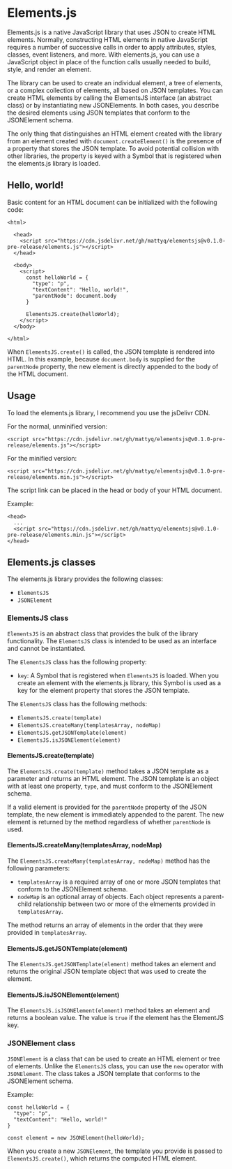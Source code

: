 # Elements.js

Elements.js is a native JavaScript library that uses JSON to create HTML elements. Normally, constructing HTML elements in native JavaScript requires a number of successive calls in order to apply attributes, styles, classes, event listeners, and more. With elements.js, you can use a JavaScript object in place of the function calls usually needed to build, style, and render an element.

The library can be used to create an individual element, a tree of elements, or a complex collection of elements, all based on JSON templates. You can create HTML elements by calling the ElementsJS interface (an abstract class) or by instantiating new JSONElements. In both cases, you describe the desired elements using JSON templates that conform to the JSONElement schema.

The only thing that distinguishes an HTML element created with the library from an element created with `document.createElement()` is the presence of a property that stores the JSON template. To avoid potential collision with other libraries, the property is keyed with a Symbol that is registered when the elements.js library is loaded.

## Hello, world!

Basic content for an HTML document can be initialized with the following code:

```
<html>

  <head>
    <script src="https://cdn.jsdelivr.net/gh/mattyq/elementsjs@v0.1.0-pre-release/elements.js"></script>
  </head>

  <body>
    <script>
      const helloWorld = {
        "type": "p",
        "textContent": "Hello, world!",
        "parentNode": document.body
      }

      ElementsJS.create(helloWorld);
    </script>
  </body>

</html>
```

When `ElementsJS.create()` is called, the JSON template is rendered into HTML. In this example, because `document.body` is supplied for the `parentNode` property, the new element is directly appended to the body of the HTML document.

## Usage

To load the elements.js library, I recommend you use the jsDelivr CDN.

For the normal, unminified version:

```
<script src="https://cdn.jsdelivr.net/gh/mattyq/elementsjs@v0.1.0-pre-release/elements.js"></script>
```

For the minified version:

```
<script src="https://cdn.jsdelivr.net/gh/mattyq/elementsjs@v0.1.0-pre-release/elements.min.js"></script>
```

The script link can be placed in the head or body of your HTML document.

Example:

```
<head>
  ...
  <script src="https://cdn.jsdelivr.net/gh/mattyq/elementsjs@v0.1.0-pre-release/elements.min.js"></script>
</head>
```

## Elements.js classes

The elements.js library provides the following classes:

- `ElementsJS`
- `JSONElement`

### ElementsJS class

`ElementsJS` is an abstract class that provides the bulk of the library functionality. The `ElementsJS` class is intended to be used as an interface and cannot be instantiated.

The `ElementsJS` class has the following property:

- `key`: A Symbol that is registered when `ElementsJS` is loaded. When you create an element with the elements.js library, this Symbol is used as a key for the element property that stores the JSON template.

The `ElementsJS` class has the following methods:

- `ElementsJS.create(template)`
- `ElementsJS.createMany(templatesArray, nodeMap)`
- `ElementsJS.getJSONTemplate(element)`
- `ElementsJS.isJSONElement(element)`

#### ElementsJS.create(template)

The `ElementsJS.create(template)` method takes a JSON template as a parameter and returns an HTML element. The JSON template is an object with at least one property, `type`, and must conform to the JSONElement schema.

If a valid element is provided for the `parentNode` property of the JSON template, the new element is immediately appended to the parent. The new element is returned by the method regardless of whether `parentNode` is used.

#### ElementsJS.createMany(templatesArray, nodeMap)

The `ElementsJS.createMany(templatesArray, nodeMap)` method has the following parameters:

- `templatesArray` is a required array of one or more JSON templates that conform to the JSONElement schema.
- `nodeMap` is an optional array of objects. Each object represents a parent-child relationship between two or more of the elmements provided in `templatesArray`.

The method returns an array of elements in the order that they were provided in `templatesArray`.

#### ElementsJS.getJSONTemplate(element)

The `ElementsJS.getJSONTemplate(element)` method takes an element and returns the original JSON template object that was used to create the element.

#### ElementsJS.isJSONElement(element)

The `ElementsJS.isJSONElement(element)` method takes an element and returns a boolean value. The value is `true` if the element has the ElementJS key.

### JSONElement class

`JSONElement` is a class that can be used to create an HTML element or tree of elements. Unlike the `ElementsJS` class, you can use the `new` operator with `JSONElement`. The class takes a JSON template that conforms to the JSONElement schema.

Example:

```
const helloWorld = {
  "type": "p",
  "textContent": "Hello, world!"
}

const element = new JSONElement(helloWorld);
```

When you create a new `JSONElement`, the template you provide is passed to `ElementsJS.create()`, which returns the computed HTML element.